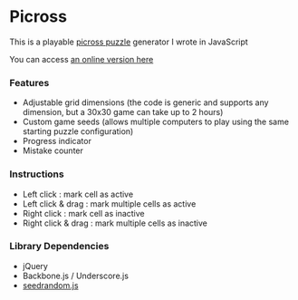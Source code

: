 Picross
=======

This is a playable [picross puzzle](http://en.wikipedia.org/wiki/Nonogram) generator I wrote in JavaScript

You can access [an online version here](http://liouh.com/picross/)

### Features

* Adjustable grid dimensions (the code is generic and supports any dimension, but a 30x30 game can take up to 2 hours)
* Custom game seeds (allows multiple computers to play using the same starting puzzle configuration)
* Progress indicator
* Mistake counter

### Instructions

* Left click : mark cell as active
* Left click & drag : mark multiple cells as active
* Right click : mark cell as inactive
* Right click & drag : mark multiple cells as inactive

### Library Dependencies

* jQuery
* Backbone.js / Underscore.js
* [seedrandom.js](http://davidbau.com/archives/2010/01/30/random_seeds_coded_hints_and_quintillions.html)

